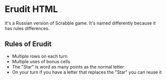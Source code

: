# Erudit HTML
It's a Russian version of Scrabble game. It's named differently because it has rules differences.
## Rules of Erudit
- Multiple rows on each turn
- Multiple uses of bonus cells
- The "Star" is word as many points as the normal letter
- On your turn if you have a letter that replaces the "Star" you can reuse it
